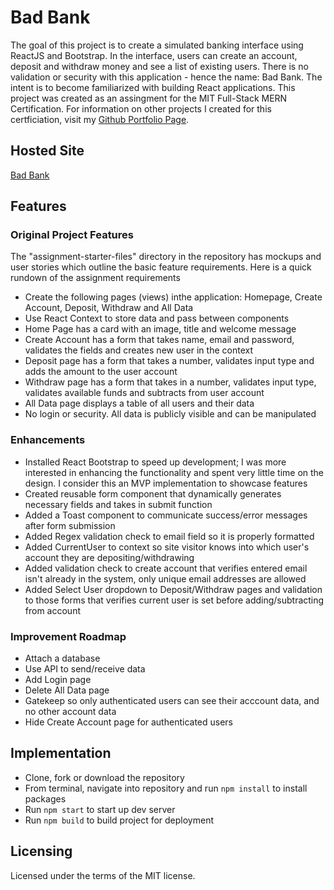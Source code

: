 # Bad Bank

The goal of this project is to create a simulated banking interface using ReactJS and Bootstrap. In the interface, users can create an account, deposit and withdraw money and see a list of existing users. There is no validation or security with this application - hence the name: Bad Bank. The intent is to become familiarized with building React applications. This project was created as an assingment for the MIT Full-Stack MERN Certification. For information on other projects I created for this certficiation, visit my [Github Portfolio Page](https://jasonrahm00.github.io/).

## Hosted Site

[Bad Bank](http://jason-rahmbankingapplication.s3-website-us-west-2.amazonaws.com/create-account)

## Features

### Original Project Features

The "assignment-starter-files" directory in the repository has mockups and user stories which outline the basic feature requirements. Here is a quick rundown of the assignment requirements

- Create the following pages (views) inthe application: Homepage, Create Account, Deposit, Withdraw and All Data
- Use React Context to store data and pass between components
- Home Page has a card with an image, title and welcome message
- Create Account has a form that takes name, email and password, validates the fields and creates new user in the context
- Deposit page has a form that takes a number, validates input type and adds the amount to the user account
- Withdraw page has a form that takes in a number, validates input type, validates available funds and subtracts from user account
- All Data page displays a table of all users and their data
- No login or security. All data is publicly visible and can be manipulated

### Enhancements

- Installed React Bootstrap to speed up development; I was more interested in enhancing the functionality and spent very little time on the design. I consider this an MVP implementation to showcase features
- Created reusable form component that dynamically generates necessary fields and takes in submit function
- Added a Toast component to communicate success/error messages after form submission
- Added Regex validation check to email field so it is properly formatted
- Added CurrentUser to context so site visitor knows into which user's account they are depositing/withdrawing
- Added validation check to create account that verifies entered email isn't already in the system, only unique email addresses are allowed
- Added Select User dropdown to Deposit/Withdraw pages and validation to those forms that verifies current user is set before adding/subtracting from account

### Improvement Roadmap

- Attach a database
- Use API to send/receive data
- Add Login page
- Delete All Data page
- Gatekeep so only authenticated users can see their acccount data, and no other account data
- Hide Create Account page for authenticated users

## Implementation

- Clone, fork or download the repository
- From terminal, navigate into repository and run `npm install` to install packages
- Run `npm start` to start up dev server
- Run `npm build` to build project for deployment

## Licensing

Licensed under the terms of the MIT license.
